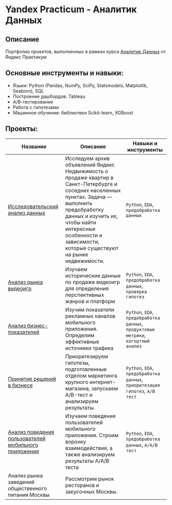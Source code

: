 # Yandex Practicum - Аналитик Данных

## Описание
Портфолио проектов, выполненных в рамках курса [Аналитик Данных](https://practicum.yandex.ru/data-analyst/) от Яндекс Практикум

## Основные инструменты и навыки:
- Языки: Python (Pandas, NumPy, SciPy, Statsmodels, Matplotlib, Seaborn), SQL
- Построение дашбордов: Tableau
- А/В-тестирование
- Работа с гипотезами
- Машинное обучение: библиотеки Scikit-learn, XGBoost

## Проекты:
| Название | Описание                                                    | Навыки и инструменты           |  
|-----------|-------------------|------------------------------------------------------------------|
| [Исследовательский анализ данных](exploratory_data_analysis/) | Исследуем архив объявлений Яндекс Недвижимость о продаже квартир в Санкт-Петербурге и соседних населенных пунктах. Задача — выполнить предобработку данных и изучить их, чтобы найти интересные особенности и зависимости, которые существуют на рынке недвижимости. | `Python`, `EDA`, `предобработка данных` |
| [Анализ рынка видеоигр](video_game_market_analysis/) |Изучаем исторические данные по продаже видеоигр для определения перспективных жанров и платформ| `Python`, `EDA`, `предобработка данных`, `проверка гипотез`|
| [Анализ бизнес-показателей](business_performance_analysis/) | Изучим показатели рекламных каналов мобильного приложения. Определим эффективные источники трафика | `Python`, `EDA`, `предобработка данных`, `продуктовые метрики`, `когортный анализ` |
| [Принятие решений в бизнесе](decision_making_in_business/) | Приоритезируем гипотезы, подготовленные отделом маркетинга крупного интернет-магазина, запускаем A/B-тест и анализируем результаты. | `Python`, `EDA`, `предобработка данных`, `приоритезация гипотез`, `A/B тест` |
| [Анализ поведения пользователей мобильного приложения](mobile_app_funnel_analysis/) | Изучаем поведение пользователей мобильного приложения. Строим воронку взаимодействия, а также анализируем результаты A/A/B теста | `Python`, `EDA`, `предобработка данных`, `A/A/B тест`|
| Анализ рынка заведений общественного питания Москвы | Рассмотрим рынок ресторанов и закусочных Москвы.      |     |


   

